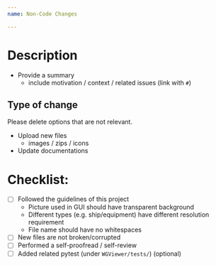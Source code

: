 ```yaml
---
name: Non-Code Changes

---
```


# Description

- Provide a summary
	- include motivation / context / related issues (link with `#`)

## Type of change

Please delete options that are not relevant.

- Upload new files
	- images / zips / icons
- Update documentations

# Checklist:

- [ ] Followed the guidelines of this project
	- Picture used in GUI should have transparent background
	- Different types (e.g. ship/equipment) have different resolution requirement
	- File name should have no whitespaces
- [ ] New files are not broken/corrupted
- [ ] Performed a self-proofread / self-review
- [ ] Added related pytest (under `WGViewer/tests/`) (optional)